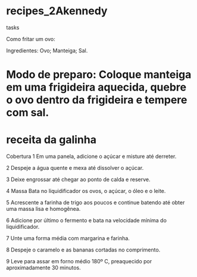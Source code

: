 # recipes_2Akennedy
 tasks 


Como fritar um ovo:

Ingredientes: 
Ovo;
Manteiga;
Sal.

Modo de preparo:
Coloque manteiga em uma frigideira aquecida, quebre o ovo dentro da frigideira e tempere com sal.
=======

receita da galinha
=======
 Cobertura
1
Em uma panela, adicione o açúcar e misture até derreter.

2
Despeje a água quente e mexa até dissolver o açúcar.

3
Deixe engrossar até chegar ao ponto de calda e reserve.

4
Massa
Bata no liquidificador os ovos, o açúcar, o óleo e o leite.

5
Acrescente a farinha de trigo aos poucos e continue batendo até obter uma massa lisa e homogênea.

6
Adicione por último o fermento e bata na velocidade mínima do liquidificador.

7
Unte uma forma média com margarina e farinha.

8
Despeje o caramelo e as bananas cortadas no comprimento.

9
Leve para assar em forno médio 180º C, preaquecido por aproximadamente 30 minutos.
